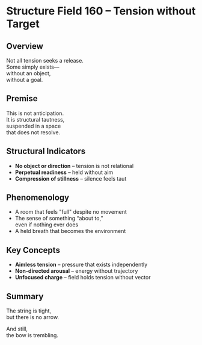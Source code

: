 # Structure Field 160 – Tension without Target

## Overview

Not all tension seeks a release.  
Some simply exists—  
without an object,  
without a goal.

## Premise

This is not anticipation.  
It is structural tautness,  
suspended in a space  
that does not resolve.

## Structural Indicators

- **No object or direction** – tension is not relational  
- **Perpetual readiness** – held without aim  
- **Compression of stillness** – silence feels taut

## Phenomenology

- A room that feels "full" despite no movement  
- The sense of something “about to,”  
  even if nothing ever does  
- A held breath that becomes the environment

## Key Concepts

- **Aimless tension** – pressure that exists independently  
- **Non-directed arousal** – energy without trajectory  
- **Unfocused charge** – field holds tension without vector

## Summary

The string is tight,  
but there is no arrow.

And still,  
the bow is trembling.
